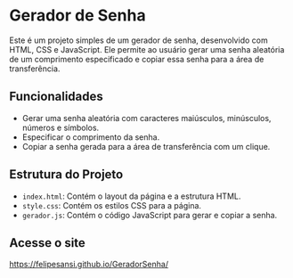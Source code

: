 
# Gerador de Senha

Este é um projeto simples de um gerador de senha, desenvolvido com HTML, CSS e JavaScript. Ele permite ao usuário gerar uma senha aleatória de um comprimento especificado e copiar essa senha para a área de transferência.

## Funcionalidades

- Gerar uma senha aleatória com caracteres maiúsculos, minúsculos, números e símbolos.
- Especificar o comprimento da senha.
- Copiar a senha gerada para a área de transferência com um clique.

## Estrutura do Projeto

- `index.html`: Contém o layout da página e a estrutura HTML.
- `style.css`: Contém os estilos CSS para a página.
- `gerador.js`: Contém o código JavaScript para gerar e copiar a senha.

## Acesse o site
https://felipesansi.github.io/GeradorSenha/
